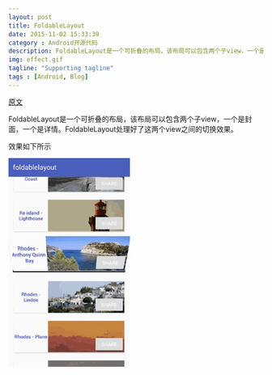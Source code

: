 ```yaml
---
layout: post
title: FoldableLayout
date: 2015-11-02 15:33:39
category : Android开源代码
description: FoldableLayout是一个可折叠的布局，该布局可以包含两个子view，一个是封面，一个是详情。FoldableLayout处理好了这两个view之间的切换效果。
img: effect.gif
tagline: "Supporting tagline"
tags : [Android, Blog]
--- 
```

[原文](https://github.com/worldline/FoldableLayout)

FoldableLayout是一个可折叠的布局，该布局可以包含两个子view，一个是封面，一个是详情。FoldableLayout处理好了这两个view之间的切换效果。

效果如下所示

<img src="/img/FoldableLayout/effect.gif" title="effect" width="240" height="auto">